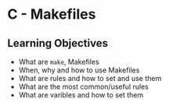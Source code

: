 # C - Makefiles

## Learning Objectives
- What are `make`, Makefiles
- When, why and how to use Makefiles
- What are rules and how to set and use them
- What are the most common/useful rules
- What are varibles and how to set them
